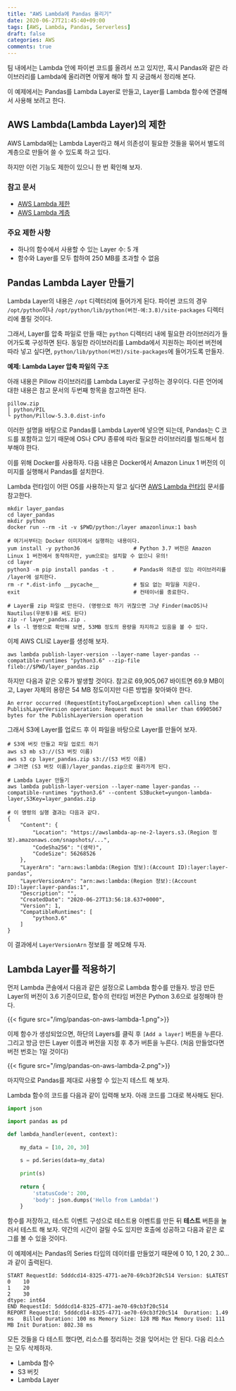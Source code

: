```yaml
---
title: "AWS Lambda에 Pandas 올리기"
date: 2020-06-27T21:45:40+09:00
tags: [AWS, Lambda, Pandas, Serverless]
draft: false
categories: AWS
comments: true
---
```


팀 내에서는 Lambda 안에 파이썬 코드를 올려서 쓰고 있지만, 혹시 Pandas와 같은 라이브러리를 Lambda에 올리려면 어떻게 해야 할 지 궁금해서 정리해 본다. 

이 예제에서는 Pandas를 Lambda Layer로 만들고, Layer를 Lambda 함수에 연결해서 사용해 보려고 한다. 

## AWS Lambda(Lambda Layer)의 제한

AWS Lambda에는 Lambda Layer라고 해서 의존성이 필요한 것들을 묶어서 별도의 계층으로 만들어 쓸 수 있도록 하고 있다. 

하지만 이런 기능도 제한이 있으니 한 번 확인해 보자. 

### 참고 문서

* [AWS Lambda 제한](https://docs.aws.amazon.com/ko_kr/lambda/latest/dg/gettingstarted-limits.html)
* [AWS Lambda 계층](https://docs.aws.amazon.com/ko_kr/lambda/latest/dg/configuration-layers.html)

### 주요 제한 사항

* 하나의 함수에서 사용할 수 있는 Layer 수: 5 개
* 함수와 Layer를 모두 합하여 250 MB를 초과할 수 없음

## Pandas Lambda Layer 만들기

Lambda Layer의 내용은 `/opt` 디렉터리에 들어가게 된다. 파이썬 코드의 경우 `/opt/python`이나 `/opt/python/lib/python(버전-예:3.8)/site-packages` 디렉터리에 풀릴 것이다. 

그래서, Layer를 압축 파일로 만들 때는 `python` 디렉터리 내에 필요한 라이브러리가 들어가도록 구성하면 된다. 동일한 라이브러리를 Lambda에서 지원하는 파이썬 버전에 따라 넣고 싶다면, `python/lib/python(버전)/site-packages`에 들어가도록 만들자. 

**예제: Lambda Layer 압축 파일의 구조** 

아래 내용은 Pillow 라이브러리를 Lambda Layer로 구성하는 경우이다. 다른 언어에 대한 내용은 참고 문서의 두번째 항목을 참고하면 된다. 

```
pillow.zip
│ python/PIL
└ python/Pillow-5.3.0.dist-info
```

이러한 설명을 바탕으로 Pandas를 Lambda Layer에 넣으면 되는데, Pandas는 C 코드를 포함하고 있기 때문에 OS나 CPU 종류에 따라 필요한 라이브러리를 빌드해서 첨부해야 한다. 

이를 위해 Docker를 사용하자. 다음 내용은 Docker에서 Amazon Linux 1 버전의 이미지를 실행해서 Pandas를 설치한다. 

Lambda 런타임이 어떤 OS를 사용하는지 알고 싶다면 [AWS Lambda 런타임](https://docs.aws.amazon.com/ko_kr/lambda/latest/dg/lambda-runtimes.html) 문서를 참고한다.

```shell script
mkdir layer_pandas
cd layer_pandas
mkdir python
docker run --rm -it -v $PWD/python:/layer amazonlinux:1 bash

# 여기서부터는 Docker 이미지에서 실행하는 내용이다. 
yum install -y python36                 # Python 3.7 버전은 Amazon Linux 1 버전에서 동작하지만, yum으로는 설치할 수 없으니 유의!
cd layer
python3 -m pip install pandas -t .      # Pandas와 의존성 있는 라이브러리를 /layer에 설치한다.
rm -r *.dist-info __pycache__           # 필요 없는 파일을 지운다.
exit                                    # 컨테이너를 종료한다. 

# Layer를 zip 파일로 만든다. (명령으로 하기 귀찮으면 그냥 Finder(macOS)나 Nautilus(우분투)를 써도 된다)
zip -r layer_pandas.zip .
# ls -l 명령으로 확인해 보면, 53MB 정도의 용량을 차지하고 있음을 볼 수 있다. 
```

이제 AWS CLI로 Layer를 생성해 보자.

```shell script
aws lambda publish-layer-version --layer-name layer-pandas --compatible-runtimes "python3.6" --zip-file fileb://$PWD/layer_pandas.zip
```

하지만 다음과 같은 오류가 발생할 것이다. 참고로 69,905,067 바이트면 69.9 MB이고, Layer 자체의 용량은 54 MB 정도이지만 다른 방법을 찾아봐야 한다.

```
An error occurred (RequestEntityTooLargeException) when calling the PublishLayerVersion operation: Request must be smaller than 69905067 bytes for the PublishLayerVersion operation
```

그래서 S3에 Layer를 업로드 후 이 파일을 바탕으로 Layer를 만들어 보자. 

```shell script
# S3에 버킷 만들고 파일 업로드 하기
aws s3 mb s3://(S3 버킷 이름)
aws s3 cp layer_pandas.zip s3://(S3 버킷 이름)
# 그러면 (S3 버킷 이름)/layer_pandas.zip으로 올라가게 된다. 

# Lambda Layer 만들기
aws lambda publish-layer-version --layer-name layer-pandas --compatible-runtimes "python3.6" --content S3Bucket=yungon-lambda-layer,S3Key=layer_pandas.zip

# 이 명령의 실행 결과는 다음과 같다.
{
    "Content": {
        "Location": "https://awslambda-ap-ne-2-layers.s3.(Region 정보).amazonaws.com/snapshots/...",
        "CodeSha256": "(생략)",
        "CodeSize": 56268526
    },
    "LayerArn": "arn:aws:lambda:(Region 정보):(Account ID):layer:layer-pandas",
    "LayerVersionArn": "arn:aws:lambda:(Region 정보):(Account ID):layer:layer-pandas:1",
    "Description": "",
    "CreatedDate": "2020-06-27T13:56:18.637+0000",
    "Version": 1,
    "CompatibleRuntimes": [
        "python3.6"
    ]
}
```

이 결과에서 `LayerVersionArn` 정보를 잘 메모해 두자.

## Lambda Layer를 적용하기

먼저 Lambda 콘솔에서 다음과 같은 설정으로 Lambda 함수를 만들자. 방금 만든 Layer의 버전이 3.6 기준이므로, 함수의 런타임 버전은 Python 3.6으로 설정해야 한다. 

{{< figure src="/img/pandas-on-aws-lambda-1.png">}}

이제 함수가 생성되었으면, 하단의 Layers를 클릭 후 `[Add a layer]` 버튼을 누른다. 그리고 방금 만든 Layer 이름과 버전을 지정 후 추가 버튼을 누른다. (처음 만들었다면 버전 번호는 1일 것이다)

{{< figure src="/img/pandas-on-aws-lambda-2.png">}}

마지막으로 Pandas를 제대로 사용할 수 있는지 테스트 해 보자. 

Lambda 함수의 코드를 다음과 같이 입력해 보자. 아래 코드를 그대로 복사해도 된다. 

```python
import json

import pandas as pd

def lambda_handler(event, context):
    
    my_data = [10, 20, 30]
    
    s = pd.Series(data=my_data)
    
    print(s)
    
    return {
        'statusCode': 200,
        'body': json.dumps('Hello from Lambda!')
    }
```

함수를 저장하고, 테스트 이벤트 구성으로 테스트용 이벤트를 만든 뒤 **테스트** 버튼을 눌러서 테스트 해 보자. 약간의 시간이 걸릴 수도 있지만 호출에 성공하고 다음과 같은 로그를 볼 수 있을 것이다. 

이 예제에서는 Pandas의 Series 타입의 데이터를 만들었기 때문에 0 10, 1 20, 2 30... 과 같이 출력된다.

```
START RequestId: 5dddcd14-8325-4771-ae70-69cb3f20c514 Version: $LATEST
0    10
1    20
2    30
dtype: int64
END RequestId: 5dddcd14-8325-4771-ae70-69cb3f20c514
REPORT RequestId: 5dddcd14-8325-4771-ae70-69cb3f20c514	Duration: 1.49 ms	Billed Duration: 100 ms	Memory Size: 128 MB	Max Memory Used: 111 MB	Init Duration: 802.38 ms	
```

모든 것들을 다 테스트 했다면, 리소스를 정리하는 것을 잊어서는 안 된다. 다음 리소스는 모두 삭제하자. 

* Lambda 함수
* S3 버킷
* Lambda Layer